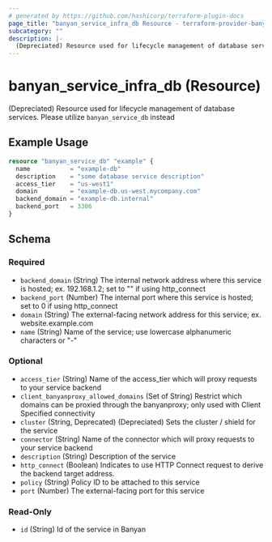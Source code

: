 ```yaml
---
# generated by https://github.com/hashicorp/terraform-plugin-docs
page_title: "banyan_service_infra_db Resource - terraform-provider-banyan"
subcategory: ""
description: |-
  (Depreciated) Resource used for lifecycle management of database services. Please utilize banyan_service_db instead
---
```


# banyan_service_infra_db (Resource)

(Depreciated) Resource used for lifecycle management of database services. Please utilize `banyan_service_db` instead

## Example Usage

```terraform
resource "banyan_service_db" "example" {
  name           = "example-db"
  description    = "some database service description"
  access_tier    = "us-west1"
  domain         = "example-db.us-west.mycompany.com"
  backend_domain = "example-db.internal"
  backend_port   = 3306
}
```

<!-- schema generated by tfplugindocs -->
## Schema

### Required

- `backend_domain` (String) The internal network address where this service is hosted; ex. 192.168.1.2; set to "" if using http_connect
- `backend_port` (Number) The internal port where this service is hosted; set to 0 if using http_connect
- `domain` (String) The external-facing network address for this service; ex. website.example.com
- `name` (String) Name of the service; use lowercase alphanumeric characters or "-"

### Optional

- `access_tier` (String) Name of the access_tier which will proxy requests to your service backend
- `client_banyanproxy_allowed_domains` (Set of String) Restrict which domains can be proxied through the banyanproxy; only used with Client Specified connectivity
- `cluster` (String, Deprecated) (Depreciated) Sets the cluster / shield for the service
- `connector` (String) Name of the connector which will proxy requests to your service backend
- `description` (String) Description of the service
- `http_connect` (Boolean) Indicates to use HTTP Connect request to derive the backend target address.
- `policy` (String) Policy ID to be attached to this service
- `port` (Number) The external-facing port for this service

### Read-Only

- `id` (String) Id of the service in Banyan


